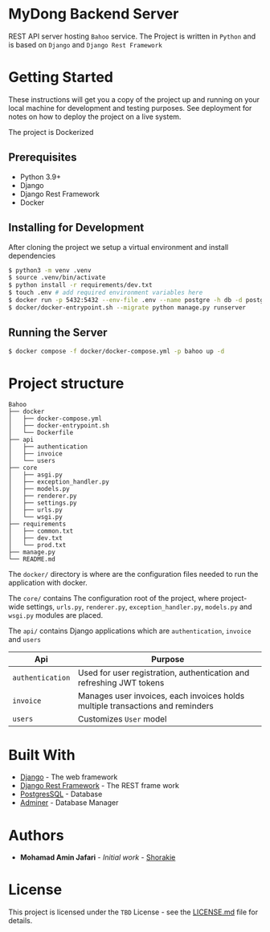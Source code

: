 # MyDong Backend Server
REST API server hosting `Bahoo` service.
The Project is written in `Python` and is based on `Django` and `Django Rest Framework`


# Getting Started

These instructions will get you a copy of the project up and running on your local machine for development and testing purposes. See deployment for notes on how to deploy the project on a live system.

The project is Dockerized

## Prerequisites

- Python 3.9+
- Django
- Django Rest Framework
- Docker


## Installing for Development

After cloning the project we setup a virtual environment and install dependencies

```sh
$ python3 -m venv .venv
$ source .venv/bin/activate
$ python install -r requirements/dev.txt
$ touch .env # add required environment variables here
$ docker run -p 5432:5432 --env-file .env --name postgre -h db -d postgres:14.2-alpine
$ docker/docker-entrypoint.sh --migrate python manage.py runserver
```

## Running the Server

```sh
$ docker compose -f docker/docker-compose.yml -p bahoo up -d
```


# Project structure                                                     

```
Bahoo
├── docker
│   ├── docker-compose.yml
│   ├── docker-entrypoint.sh
│   └── Dockerfile
├── api
│   ├── authentication
│   ├── invoice
│   └── users
├── core
│   ├── asgi.py
│   ├── exception_handler.py
│   ├── models.py
│   ├── renderer.py
│   ├── settings.py
│   ├── urls.py
│   └── wsgi.py
├── requirements
│   ├── common.txt
│   ├── dev.txt
│   └── prod.txt
├── manage.py
└── README.md
```

The `docker/` directory is where are the configuration files needed to run the application with docker.

The `core/` contains The configuration root of the project, where project-wide settings, `urls.py`, `renderer.py`, `exception_handler.py`, `models.py` and `wsgi.py` modules are placed.

The `api/` contains Django applications which are `authentication`, `invoice` and `users`

| Api               | Purpose       |
| ----------------- | ------------- |
| `authentication`  | Used for user registration, authentication and refreshing JWT tokens|
| `invoice`         | Manages user invoices, each invoices holds multiple transactions and reminders|
| `users`           | Customizes `User` model |


# Built With

- [Django](https://www.djangoproject.com) - The web framework
- [Django Rest Framework](https://www.django-rest-framework.org) - The REST frame work
- [PostgresSQL](https://www.postgresql.org) - Database
- [Adminer](https://www.adminer.org) - Database Manager

# Authors

- **Mohamad Amin Jafari** - *Initial work* - [Shorakie](https://github.com/Shorakie)


# License

This project is licensed under the `TBD` License - see the [LICENSE.md](LICENSE.md) file for details.
